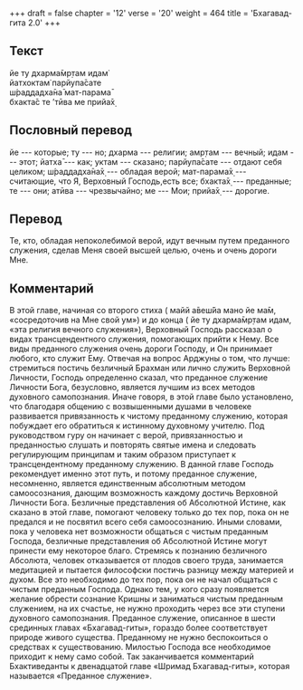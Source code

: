 +++
draft = false
chapter = '12'
verse = '20'
weight = 464
title = 'Бхагавад-гита 2.0'
+++
## Текст

йе ту дхарма̄мр̣там идам̇  
йатхоктам̇ парйупа̄сате  
ш́раддадха̄на̄ мат-парама̄  
бхакта̄с те ’тӣва ме прийа̄х̣

## Пословный перевод

йе --- которые; ту --- но; дхарма --- религии; амр̣там --- вечный; идам
--- этот; йатха̄ --- как; уктам --- сказано; парйупа̄сате --- отдают себя
целиком; ш́раддадха̄на̄х̣ --- обладая верой; мат-парама̄х̣ --- считающие, что
Я, Верховный Господь,есть все; бхакта̄х̣ --- преданные; те --- они; атӣва
--- чрезвычайно; ме --- Мои; прийа̄х̣ --- дорогие.

## Перевод

Те, кто, обладая непоколебимой верой, идут вечным путем преданного
служения, сделав Меня своей высшей целью, очень и очень дороги Мне.

## Комментарий

В этой главе, начиная со второго стиха ( майй а̄веш́йа мано йе ма̄м,
«сосредоточив на Мне свой ум») и до конца ( йе ту дхарма̄мр̣там идам, «эта
религия вечного служения»), Верховный Господь рассказал о видах
трансцендентного служения, помогающих прийти к Нему. Все виды преданного
служения очень дороги Господу, и Он принимает любого, кто служит Ему.
Отвечая на вопрос Арджуны о том, что лучше: стремиться постичь безличный
Брахман или лично служить Верховной Личности, Господь определенно
сказал, что преданное служение Личности Бога, безусловно, является
лучшим из всех методов духовного самопознания. Иначе говоря, в этой
главе было установлено, что благодаря общению с возвышенными душами в
человеке развивается привязанность к чистому преданному служению,
которая побуждает его обратиться к истинному духовному учителю. Под
руководством гуру он начинает с верой, привязанностью и преданностью
слушать и повторять святые имена и следовать регулирующим принципам и
таким образом приступает к трансцендентному преданному служению. В
данной главе Господь рекомендует именно этот путь, и потому преданное
служение, несомненно, является единственным абсолютным методом
самоосознания, дающим возможность каждому достичь Верховной Личности
Бога. Безличные представления об Абсолютной Истине, как сказано в этой
главе, помогают человеку только до тех пор, пока он не предался и не
посвятил всего себя самоосознанию. Иными словами, пока у человека нет
возможности общаться с чистым преданным Господа, безличные представления
об Абсолютной Истине могут принести ему некоторое благо. Стремясь к
познанию безличного Абсолюта, человек отказывается от плодов своего
труда, занимается медитацией и пытается философски постичь разницу между
материей и духом. Все это необходимо до тех пор, пока он не начал
общаться с чистым преданным Господа. Однако тем, у кого сразу появляется
желание обрести сознание Кришны и заниматься чистым преданным служением,
на их счастье, не нужно проходить через все эти ступени духовного
самопознания. Преданное служение, описанное в шести срединных главах
«Бхагавад-гиты», гораздо более соответствует природе живого существа.
Преданному не нужно беспокоиться о средствах к существованию. Милостью
Господа все необходимое приходит к нему само собой. Так заканчивается
комментарий Бхактиведанты к двенадцатой главе «Шримад Бхагавад-гиты»,
которая называется «Преданное служение».
